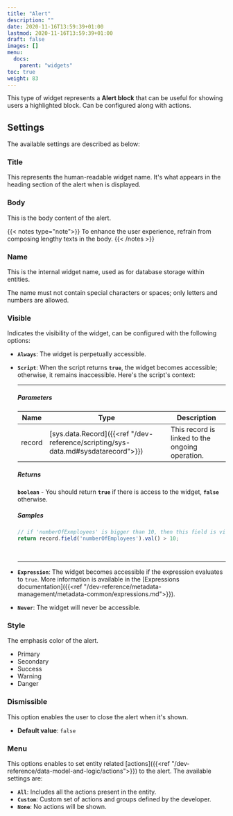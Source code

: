 ```yaml
---
title: "Alert"
description: ""
date: 2020-11-16T13:59:39+01:00
lastmod: 2020-11-16T13:59:39+01:00
draft: false
images: []
menu:
  docs:
    parent: "widgets"
toc: true
weight: 83
---
```


This type of widget represents a **Alert block** that can be useful for showing users a highlighted block. Can be configured along with actions.

## **Settings**

The available settings are described as below:

### Title

This represents the human-readable widget name. It's what appears in the heading section of the alert when is displayed.

### Body

This is the body content of the alert.

{{< notes type="note">}}
To enhance the user experience, refrain from composing lengthy texts in the body.
{{< /notes >}}

### Name

This is the internal widget name, used as for database storage within entities.

The name must not contain special characters or spaces; only letters and numbers are allowed.

### Visible

Indicates the visibility of the widget, can be configured with the following options:

- **`Always`**: The widget is perpetually accessible.
- **`Script`**: When the script returns **`true`**, the widget becomes accessible; otherwise, it remains inaccessible. Here's the script's context:

    ---

    ##### Parameters

    |Name|Type|Description|
    |---|---|---|
    |record|[sys.data.Record]({{<ref "/dev-reference/scripting/sys-data.md#sysdatarecord">}})|This record is linked to the ongoing operation.

    ##### Returns

    **`boolean`** - You should return **`true`**  if there is access to the widget, **`false`** otherwise.

    ##### Samples

    ```js
    // if 'numberOfExmployees' is bigger than 10, then this field is visible
    return record.field('numberOfEmployees').val() > 10;
    ```
    <br>
    
    ---

- **`Expression`**: The widget becomes accessible if the expression evaluates to `true`. More information is available in the [Expressions documentation]({{<ref "/dev-reference/metadata-management/metadata-common/expressions.md">}}).
- **`Never`**: The widget will never be accessible.


### Style

The emphasis color of the alert.

- Primary
- Secondary
- Success
- Warning
- Danger

### Dismissible

This option enables the user to close the alert when it's shown.
- **Default value**: `false`

### Menu

This options enables to set entity related [actions]({{<ref "/dev-reference/data-model-and-logic/actions">}}) to the alert. The available settings are:

- **`All`**: Includes all the actions present in the entity.
- **`Custom`**: Custom set of actions and groups defined by the developer.
- **`None`**: No actions will be shown.

